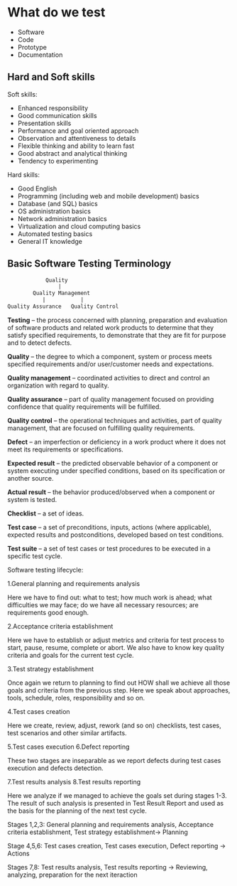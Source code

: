 # What do we test

- Software
- Code
- Prototype
- Documentation

## Hard and Soft skills

Soft skills:

- Enhanced responsibility
- Good communication skills
- Presentation skills
- Performance and goal oriented approach
- Observation and attentiveness to details
- Flexible thinking and ability to learn fast
- Good abstract and analytical thinking
- Tendency to experimenting

Hard skills:

- Good English
- Programming (including web and mobile development) basics
- Database (and SQL) basics
- OS administration basics
- Network administration basics
- Virtualization and cloud computing basics
- Automated testing basics
- General IT knowledge

## Basic Software Testing Terminology

```scheme
            Quality
                |
        Quality Management
           |           |
Quality Assurance   Quality Control
```

**Testing** – the process concerned with planning, preparation and evaluation of
software products and related work products to determine that they satisfy
specified requirements, to demonstrate that they are fit for purpose and to detect
defects.

**Quality** – the degree to which a component, system or process meets specified
requirements and/or user/customer needs and expectations.

**Quality management** – coordinated activities to direct and control an organization
with regard to quality.

**Quality assurance** – part of quality management focused on providing confidence
that quality requirements will be fulfilled.

**Quality control** – the operational techniques and activities, part of quality
management, that are focused on fulfilling quality requirements.

**Defect** – an imperfection or deficiency in a work product where it does not meet
its requirements or specifications.

**Expected result** – the predicted observable behavior of a component or system
executing under specified conditions, based on its specification or another source.

**Actual result** – the behavior produced/observed when a component or system is
tested.

**Checklist** – a set of ideas.

**Test case** – a set of preconditions, inputs, actions (where applicable), expected
results and postconditions, developed based on test conditions.

**Test suite** – a set of test cases or test procedures to be executed in a specific
test cycle.

Software testing lifecycle:

1.General planning and requirements analysis

Here we have to find out: what to test; how much work is ahead; what difficulties we
may face; do we have all necessary resources; are requirements good enough.

2.Acceptance criteria establishment

Here we have to establish or adjust metrics and criteria for test process to start,
pause, resume, complete or abort. We also have to know key quality criteria and goals
for the current test cycle.

3.Test strategy establishment

Once again we return to planning to find out HOW shall we achieve all those goals
and criteria from the previous step. Here we speak about approaches, tools, schedule,
roles, responsibility and so on.

4.Test cases creation

Here we create, review, adjust, rework (and so on) checklists, test cases, test
scenarios and other similar artifacts.

5.Test cases execution
6.Defect reporting

These two stages are inseparable as we report defects during test cases execution
and defects detection.

7.Test results analysis
8.Test results reporting

Here we analyze if we managed to achieve the goals set during stages
1-3. The result of such analysis is presented in Test Result Report and
used as the basis for the planning of the next test cycle.

Stages 1,2,3: General planning and requirements analysis, Acceptance criteria
establishment, Test strategy establishment-> Planning

Stage 4,5,6: Test cases creation, Test cases execution, Defect reporting -> Actions

Stages 7,8: Test results analysis, Test results reporting -> Reviewing, analyzing,
preparation for the next iteraction


